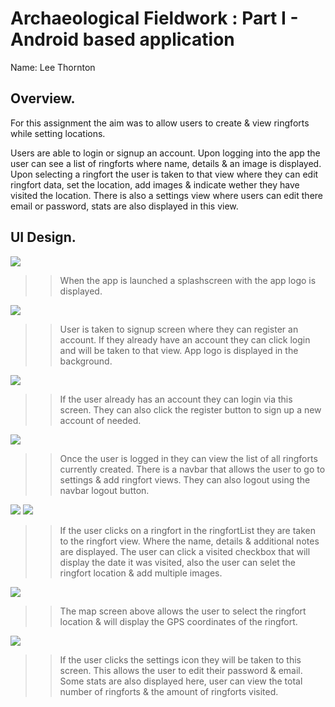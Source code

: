 # Archaeological Fieldwork : Part I - Android based application

Name: Lee Thornton

## Overview.
For this assignment the aim was to allow users to create & view ringforts while setting locations.

Users are able to login or signup an account. Upon logging into the app the user can see a list of ringforts where name, details & an image is displayed.
Upon selecting a ringfort the user is taken to that view where they can edit ringfort data, set the location, add images & indicate wether they have visited the location.
There is also a settings view where users can edit there email or password, stats are also displayed in this view.

## UI Design.

![][splashscreen]

>> When the app is launched a splashscreen with the app logo is displayed.

![][signup]

>> User is taken to signup screen where they can register an account. If they already have an account they can click login and will be taken to that view.
App logo is displayed in the background.

![][login]

>> If the user already has an account they can login via this screen. They can also click the register button to sign up a new account of needed.

![][ringfortList]

>>Once the user is logged in they can view the list of all ringforts currently created. There is a navbar that allows the user to go to settings
& add ringfort views. They can also logout using the navbar logout button.

![][ringfort1]
![][ringfort2]

>>If the user clicks on a ringfort in the ringfortList they are taken to the ringfort view. Where the name, details & additional notes are displayed.
The user can click a visited checkbox that will display the date it was visited, also the user can selet the ringfort location & add multiple images.

![][map]

>>The map screen above allows the user to select the ringfort location & will display the GPS coordinates of the ringfort.

![][settings]

>>If the user clicks the settings icon they will be taken to this screen. This allows the user to edit their password & email.
Some stats are also displayed here, user can view the total number of ringforts & the amount of ringforts visited.

[ringfortList]: ./app/src/main/res/drawable/RingfortList.PNG
[login]: ./app/src/main/res/drawable/Login.PNG
[signup]: ./app/src/main/res/drawable/Signup.PNG
[ringfort1]: ./app/src/main/res/drawable/Ringfort1.PNG
[ringfort2]: ./app/src/main/res/drawable/Ringfort2.PNG
[settings]: ./app/src/main/res/drawable/settings.PNG
[splashscreen]: ./app/src/main/res/drawable/Splashscreen.PNG
[map]: ./app/src/main/res/drawable/map.PNG





